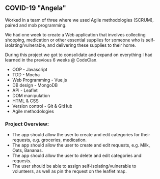 ## COVID-19 "Angela"

Worked in a team of three where we used Agile methodologies (SCRUM), paired and mob programming.

We had one week to create a Web application that involves collecting shopping, medication or other essential supplies for someone who is self-isolating/vulnerable, and delivering these supplies to their home.

During this project we got to consolidate and expand on everything I had learned in the previous 6 weeks @ CodeClan.

* OOP - Javascript
* TDD - Mocha
* Web Programming - Vue.js
* DB design - MongoDB
* API - Leaflet
* DOM manipulation
* HTML & CSS
* Version control - Git & GitHub
* Agile methodologies

### Project Overview:

* The app should allow the user to create and edit categories for their requests, e.g. groceries, medication.
* The app should allow the user to create and edit requests, e.g. Milk, Oats, Bananas.
* The app should allow the user to delete and edit categories and requests.
* The user should be able to assign self-isolating/vulnerable to volunteers, as well as pin the request on the leaflet map.
